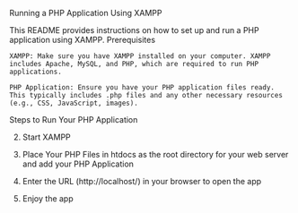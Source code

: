 Running a PHP Application Using XAMPP

This README provides instructions on how to set up and run a PHP application using XAMPP.
Prerequisites

    XAMPP: Make sure you have XAMPP installed on your computer. XAMPP includes Apache, MySQL, and PHP, which are required to run PHP applications.

    PHP Application: Ensure you have your PHP application files ready. This typically includes .php files and any other necessary resources (e.g., CSS, JavaScript, images).

Steps to Run Your PHP Application


2. Start XAMPP

3. Place Your PHP Files in htdocs  as the root directory for your web server and add your PHP Application

4. Enter the URL (http://localhost/) in your browser to open the app

5. Enjoy the app

